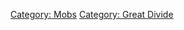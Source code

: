 [Category: Mobs](Category:_Mobs "wikilink") [Category: Great
Divide](Category:_Great_Divide "wikilink")
